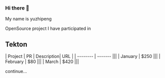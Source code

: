 ### Hi there 👋

My name is yuzhipeng

OpenSource project I have participated in

## Tekton
| Project    | PR | Description| URL |
| -------- | ------- |||
| January  | $250    |||
| February | $80     |||
| March    | $420    |||


continue...

<!--
**yuzp1996/yuzp1996** is a ✨ _special_ ✨ repository because its `README.md` (this file) appears on your GitHub profile.

Here are some ideas to get you started:

- 🔭 I’m currently working on ...
- 🌱 I’m currently learning ...
- 👯 I’m looking to collaborate on ...
- 🤔 I’m looking for help with ...
- 💬 Ask me about ...
- 📫 How to reach me: ...
- 😄 Pronouns: ...
- ⚡ Fun fact: ...
-->
